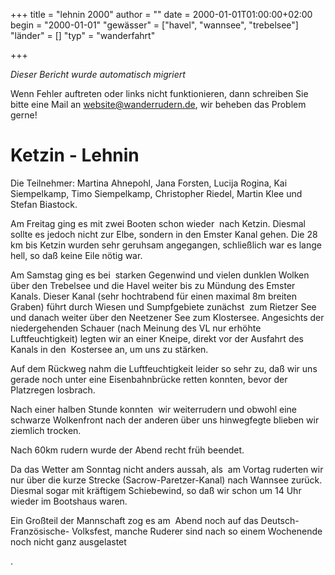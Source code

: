 +++
title = "lehnin 2000"
author = ""
date = 2000-01-01T01:00:00+02:00
begin = "2000-01-01"
"gewässer" = ["havel", "wannsee", "trebelsee"]
"länder" = []
"typ" = "wanderfahrt"

+++


*Dieser Bericht wurde automatisch migriert*

Wenn Fehler auftreten oder links nicht funktionieren, dann schreiben Sie bitte eine Mail an website@wanderrudern.de, wir beheben das Problem gerne!



# Ketzin - Lehnin


Die Teilnehmer: Martina Ahnepohl, Jana Forsten, Lucija Rogina, Kai Siempelkamp, Timo Siempelkamp, Christopher Riedel, Martin Klee und Stefan Biastock.

Am Freitag ging es mit zwei Booten schon wieder  nach Ketzin. Diesmal sollte es jedoch nicht zur Elbe, sondern in den Emster Kanal gehen. Die 28 km bis Ketzin wurden sehr geruhsam angegangen, schließlich war es lange hell, so daß keine Eile nötig war.

Am Samstag ging es bei  starken Gegenwind und vielen dunklen Wolken über den Trebelsee und die Havel weiter bis zu Mündung des Emster Kanals. Dieser Kanal (sehr hochtrabend für einen maximal 8m breiten Graben) führt durch Wiesen und Sumpfgebiete zunächst  zum Rietzer See und danach weiter über den Neetzener See zum Klostersee. Angesichts der niedergehenden Schauer (nach Meinung des VL nur erhöhte Luftfeuchtigkeit) legten wir an einer Kneipe, direkt vor der Ausfahrt des Kanals in den  Kostersee an, um uns zu stärken.

Auf dem Rückweg nahm die Luftfeuchtigkeit leider so sehr zu, daß wir uns gerade noch unter eine Eisenbahnbrücke retten konnten, bevor der Platzregen losbrach.

Nach einer halben Stunde konnten  wir weiterrudern und obwohl eine schwarze Wolkenfront nach der anderen über uns hinwegfegte blieben wir ziemlich trocken.

Nach 60km rudern wurde der Abend recht früh beendet.

Da das Wetter am Sonntag nicht anders aussah, als  am Vortag ruderten wir nur über die kurze Strecke (Sacrow-Paretzer-Kanal) nach Wannsee zurück. Diesmal sogar mit kräftigem Schiebewind, so daß wir schon um 14 Uhr wieder im Bootshaus waren.

Ein Großteil der Mannschaft zog es am  Abend noch auf das Deutsch- Französische- Volksfest, manche Ruderer sind nach so einem Wochenende noch nicht ganz ausgelastet

.